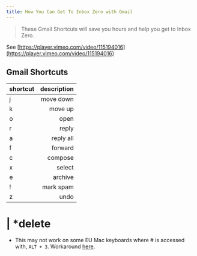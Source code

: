 ```yaml
---
title: How You Can Get To Inbox Zero with Gmail
---
```

> These Gmail Shortcuts will save you hours and help you get to Inbox Zero.

See [https://player.vimeo.com/video/115194016](https://player.vimeo.com/video/115194016)

## Gmail Shortcuts

shortcut | description  
-------- | ----------:  
j | move down  
k | move up  
o | open  
r | reply  
a | reply all  
f | forward  
c | compose  
x | select  
e | archive  
! | mark spam  
z | undo

# | *delete

*   This may not work on some EU Mac keyboards where # is accessed with, `ALT + 3`. Workaround [here](http://toodlepip.co.uk/2010/blog-2010-09-gmail-delete-key-shortcut-uk-apple-users/).